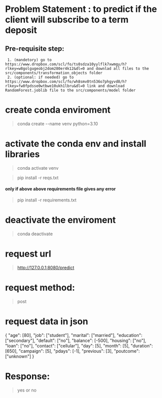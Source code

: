 # Problem Statement : to predict if the client will subscribe to a term deposit

## Pre-requisite step:
     1. (mandetory) go to https://www.dropbox.com/scl/fo/ts0sdza10yylflk7xwmgy/h?rlkey=w8golgugeobj2dom280er4k12&dl=0 and downlad all files to the src/components/transformation_objects folder 
     2. (optional: if needed) go to https://www.dropbox.com/scl/fo/wh8smv0tn536o7phgyvd8/h?rlkey=fw0fpdsse0wtbwe10ukh1lbru&dl=0 link and download RandomForest.joblib file to the src/components/model folder

# create conda enviroment
> conda create --name venv python=3.10

# activate the conda env and install libraries 
> conda activate venv

> pip install -r reqs.txt
#### only if above above requirements file gives any error
> pip install -r requirements.txt

# deactivate the enviroment
> conda deactivate 



# request url 
> http://127.0.0.1:8080/predict

# request method: 
> post 


# request data in json 

{    "age": [80],
     "job": ["student"],
     "marital": ["married"],
     "education": ["secondary"],
     "default": ["no"],
     "balance": [-500],
     "housing": ["no"],
     "loan": ["no"],
     "contact": ["cellular"],
     "day": [5],
     "month": [5],
     "duration": [650],
     "campaign": [5],
     "pdays": [-1],
     "previous": [3],
     "poutcome": ["unknown"]
 }

# Response:

> yes or no
